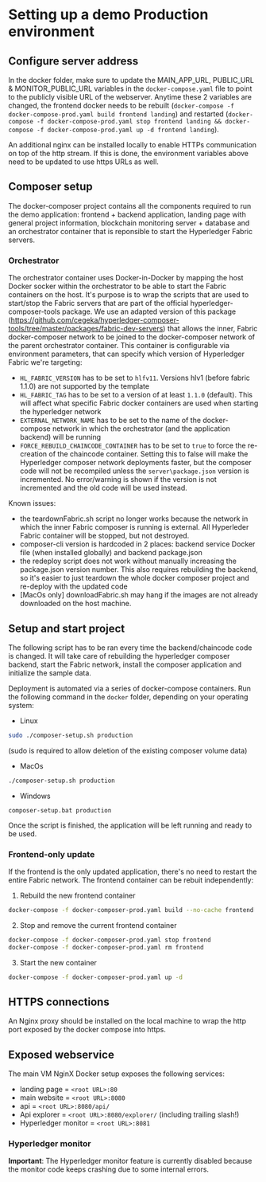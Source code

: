 # Setting up a demo Production environment

## Configure server address

In the docker folder, make sure to update the MAIN_APP_URL, PUBLIC_URL & MONITOR_PUBLIC_URL variables in the `docker-compose.yaml` file to point to the publicly visible URL of the webserver. Anytime these 2 variables are changed, the frontend docker needs to be rebuilt (`docker-compose -f docker-compose-prod.yaml build frontend landing`) and restarted (`docker-compose -f docker-compose-prod.yaml stop frontend landing && docker-compose -f docker-compose-prod.yaml up -d frontend landing`).

An additional nginx can be installed locally to enable HTTPs communication on top of the http stream. If this is done, the environment variables above need to be updated to use https URLs as well.

## Composer setup

The docker-composer project contains all the components required to run the demo application: frontend + backend application, landing page with general project information, blockchain monitoring server + database and an orchestrator container that is reponsible to start the Hyperledger Fabric servers.

### Orchestrator

The orchestrator container uses Docker-in-Docker by mapping the host Docker socker within the orchestrator to be able to start the Fabric containers on the host. It's purpose is to wrap the scripts that are used to start/stop the Fabric servers that are part of the official hyperledger-composer-tools package. We use an adapted version of this package (https://github.com/cegeka/hyperledger-composer-tools/tree/master/packages/fabric-dev-servers) that allows the inner, Fabric docker-composer network to be joined to the docker-composer network of the parent orchestrator container.
This container is configurable via environment parameters, that can specify which version of Hyperledger Fabric we're targeting:

- `HL_FABRIC_VERSION` has to be set to `hlfv11`. Versions hlv1 (before fabric 1.1.0) are not supported by the template
- `HL_FABRIC_TAG` has to be set to a version of at least `1.1.0` (default). This will affect what specific Fabric docker containers are used when starting the hyperledger network
- `EXTERNAL_NETWORK_NAME` has to be set to the name of the docker-compose network in which the orchestrator (and the application backend) will be running
- `FORCE_REBUILD_CHAINCODE_CONTAINER` has to be set to `true` to force the re-creation of the chaincode container. Setting this to false will make the Hyperledger composer network deployments faster, but the composer code will not be recompiled unless the `server\package.json` version is incremented. No error/warning is shown if the version is not incremented and the old code will be used instead.

Known issues:

- the teardownFabric.sh script no longer works because the network in which the inner Fabric composer is running is external. All  Hyperleder Fabric container will be stopped, but not destroyed.
- composer-cli version is hardcoded in 2 places: backend service Docker file (when installed globally) and backend package.json
- the redeploy script does not work without manually increasing the package.json version number. This also requires rebuilding the backend, so it's easier to just teardown the whole docker composer project and re-deploy with the updated code
- [MacOs only] downloadFabric.sh may hang if the images are not already downloaded on the host machine.

## Setup and start project

The following script has to be ran every time the backend/chaincode code is changed. It will take care of rebuilding the hyperledger composer backend, start the Fabric network, install the composer application and initialize the sample data.

Deployment is automated via a series of docker-compose containers. Run the following command in the `docker` folder, depending on your operating system:

* Linux
```bash
sudo ./composer-setup.sh production
```
(sudo is required to allow deletion of the existing composer volume data)


* MacOs
```bash
./composer-setup.sh production
```

* Windows
```shell
composer-setup.bat production
```

Once the script is finished, the application will be left running and ready to be used.


### Frontend-only update

If the frontend is the only updated application, there's no need to restart the entire Fabric network. The frontend container can be rebuit independently:

1. Rebuild the new frontend container

```bash
docker-compose -f docker-composer-prod.yaml build --no-cache frontend
```

2. Stop and remove the current frontend container

```bash
docker-compose -f docker-composer-prod.yaml stop frontend
docker-compose -f docker-composer-prod.yaml rm frontend
```

3. Start the new container

```bash
docker-compose -f docker-composer-prod.yaml up -d
```

## HTTPS connections

An Nginx proxy should be installed on the local machine to wrap the http port exposed by the docker compose into https.

## Exposed webservice

The main VM NginX Docker setup exposes the following services:

* landing page = `<root URL>:80`
* main website = `<root URL>:8080`
* api = `<root URL>:8080/api/`
* Api explorer = `<root URL>:8080/explorer/` (including trailing slash!)
* Hyperledger monitor = `<root URL>:8081`

### Hyperledger monitor

**Important**: The Hyperledger monitor feature is currently disabled because the monitor code keeps crashing due to some internal errors.
